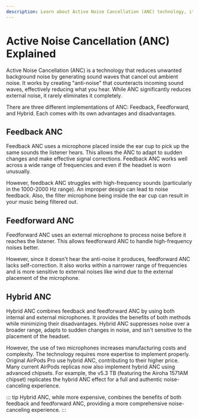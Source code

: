```yaml
---
description: Learn about Active Noise Cancellation (ANC) technology, its different implementations (Feedback, Feedforward, and Hybrid), and how it's used in AirPods and their replicas.
---
```


# Active Noise Cancellation (ANC) Explained

Active Noise Cancellation (ANC) is a technology that reduces unwanted background noise by generating sound waves that cancel out ambient noise. It works by creating "anti-noise" that counteracts incoming sound waves, effectively reducing what you hear. While ANC significantly reduces external noise, it rarely eliminates it completely.

There are three different implementations of ANC: Feedback, Feedforward, and Hybrid. Each comes with its own advantages and disadvantages.

## Feedback ANC

Feedback ANC uses a microphone placed inside the ear cup to pick up the same sounds the listener hears. This allows the ANC to adapt to sudden changes and make effective signal corrections. Feedback ANC works well across a wide range of frequencies and even if the headset is worn unusually.

However, feedback ANC struggles with high-frequency sounds (particularly in the 1000-2000 Hz range). An improper design can lead to noise feedback. Also, the filter microphone being inside the ear cup can result in your music being filtered out.

## Feedforward ANC

Feedforward ANC uses an external microphone to process noise before it reaches the listener. This allows feedforward ANC to handle high-frequency noises better.

However, since it doesn't hear the anti-noise it produces, feedforward ANC lacks self-correction. It also works within a narrower range of frequencies and is more sensitive to external noises like wind due to the external placement of the microphone.

## Hybrid ANC

Hybrid ANC combines feedback and feedforward ANC by using both internal and external microphones. It provides the benefits of both methods while minimizing their disadvantages. Hybrid ANC suppresses noise over a broader range, adapts to sudden changes in noise, and isn't sensitive to the placement of the headset.

However, the use of two microphones increases manufacturing costs and complexity. The technology requires more expertise to implement properly. Original AirPods Pro use hybrid ANC, contributing to their higher price. Many current AirPods replicas now also implement hybrid ANC using advanced chipsets. For example, the v5.3 TB (featuring the Airoha 1571AM chipset) replicates the hybrid ANC effect for a full and authentic noise-canceling experience.

::: tip
Hybrid ANC, while more expensive, combines the benefits of both feedback and feedforward ANC, providing a more comprehensive noise-canceling experience.
:::
